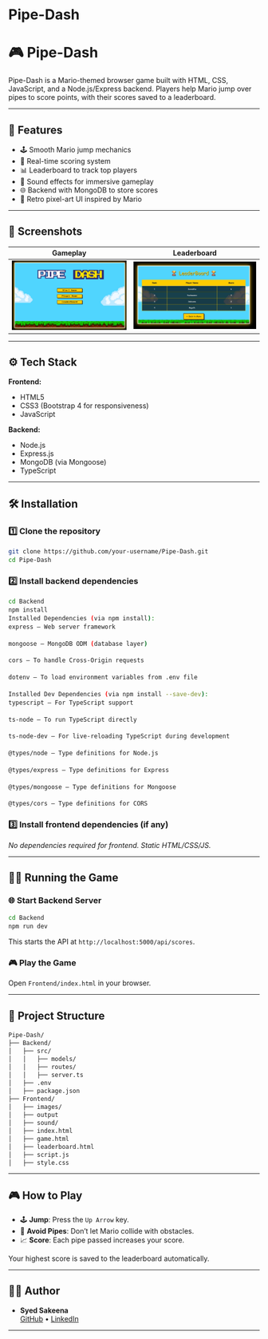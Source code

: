 # Pipe-Dash

# 🎮 Pipe-Dash

Pipe-Dash is a Mario-themed browser game built with HTML, CSS, JavaScript, and a Node.js/Express backend. Players help Mario jump over pipes to score points, with their scores saved to a leaderboard.

---

## 🚀 Features
- 🕹️ Smooth Mario jump mechanics
- 🎯 Real-time scoring system
- 📊 Leaderboard to track top players
- 🎵 Sound effects for immersive gameplay
- 🌐 Backend with MongoDB to store scores
- 🎨 Retro pixel-art UI inspired by Mario

---

## 📸 Screenshots

| Gameplay                     | Leaderboard                   |
|-----------------------------|---------------------------------|
| ![Game Screen](Frontend/output/1.jpeg) | ![Leaderboard Screen](Frontend/output/5.jpeg) |

---

## ⚙️ Tech Stack

**Frontend:**
- HTML5
- CSS3 (Bootstrap 4 for responsiveness)
- JavaScript

**Backend:**
- Node.js
- Express.js
- MongoDB (via Mongoose)
- TypeScript

---

## 🛠️ Installation

### 1️⃣ Clone the repository
```bash
git clone https://github.com/your-username/Pipe-Dash.git
cd Pipe-Dash
```

### 2️⃣ Install backend dependencies
```bash
cd Backend
npm install
Installed Dependencies (via npm install):
express – Web server framework

mongoose – MongoDB ODM (database layer)

cors – To handle Cross-Origin requests

dotenv – To load environment variables from .env file

Installed Dev Dependencies (via npm install --save-dev):
typescript – For TypeScript support

ts-node – To run TypeScript directly

ts-node-dev – For live-reloading TypeScript during development

@types/node – Type definitions for Node.js

@types/express – Type definitions for Express

@types/mongoose – Type definitions for Mongoose

@types/cors – Type definitions for CORS


```

### 3️⃣ Install frontend dependencies (if any)
_No dependencies required for frontend. Static HTML/CSS/JS._

---

## 🏃‍♂️ Running the Game

### 🌐 Start Backend Server
```bash
cd Backend
npm run dev
```

This starts the API at `http://localhost:5000/api/scores`.

### 🎮 Play the Game
Open `Frontend/index.html` in your browser.

---

## 📂 Project Structure
```
Pipe-Dash/
├── Backend/
│   ├── src/
│   │   ├── models/
│   │   ├── routes/
│   │   ├── server.ts
│   ├── .env
│   ├── package.json
├── Frontend/
│   ├── images/
│   ├── output
│   ├── sound/
│   ├── index.html
│   ├── game.html
│   ├── leaderboard.html
│   ├── script.js
│   ├── style.css
```

---

## 🎮 How to Play
- 🕹️ **Jump**: Press the `Up Arrow` key.
- 🚀 **Avoid Pipes**: Don’t let Mario collide with obstacles.
- 📈 **Score**: Each pipe passed increases your score.

Your highest score is saved to the leaderboard automatically.

---

## 👩‍💻 Author
- **Syed Sakeena**  
  [GitHub](https://github.com/Sakeena369) • [LinkedIn](https://www.linkedin.com/in/syed-sakeena-hidayathulla/)

---
